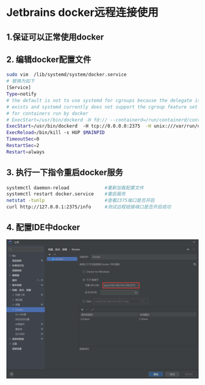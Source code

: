 # Jetbrains docker远程连接使用

## 1.保证可以正常使用docker

## 2. 编辑docker配置文件

```bash
sudo vim  /lib/systemd/system/docker.service
# 替换为如下
[Service]
Type=notify
# the default is not to use systemd for cgroups because the delegate issues still
# exists and systemd currently does not support the cgroup feature set required
# for containers run by docker
# ExecStart=/usr/bin/dockerd -H fd:// --containerd=/run/containerd/containerd.sock
ExecStart=/usr/bin/dockerd  -H tcp://0.0.0.0:2375  -H unix:///var/run/docker.sock
ExecReload=/bin/kill -s HUP $MAINPID
TimeoutSec=0
RestartSec=2
Restart=always

```

## 3. 执行一下指令重启docker服务

```bash
systemctl daemon-reload             #重新加载配置文件
systemctl restart docker.service    #重启服务 
netstat -tunlp                      #查看2375端口是否开启
curl http://127.0.0.1:2375/info     #测试远程链接端口是否开启成功
```

## 4. 配置IDE中docker

![image_Nzids9fCIC](./figures/image_Nzids9fCIC.png)

